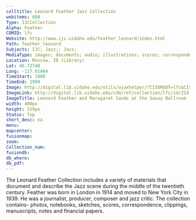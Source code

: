 ```yaml
---
colltitle: Leonard Feather Jazz Collection
webitems: 688
Type: IJCCollection
Alpha: Feather
CDMID: lfc
Website: http://www.ijc.uidaho.edu/feather_leonard/index.html
Path: feather_leonard
Subjects: IJC; Jazz;; Jazz;
MediaType: images; documents; audio; illustrations; scores; correspondence; video
Location: Moscow, ID (Library)
Lat: 46.72748
Long: -117.01404
TimeStart: 1900
TimeEnd: 1999
Image: http://digital.lib.uidaho.edu/utils/ajaxhelper/?CISOROOT=lfc&CISOPTR=214&action=2&DMSCALE=15&DMWIDTH=431&DMHEIGHT=344&DMX=0&DMY=0&DMTEXT=&DMROTATE=0
ImageLink: http://digital.lib.uidaho.edu/cdm/ref/collection/lfc/id/214
ImageTitle: Leonard Feather and Maragaret Sands at the Savoy Ballroom
width: 400px
height: 319px
Status: Top
short_desc: na
menu: 
mapcenter: 
fusionmap: 
zoom: 
Collection_num: 
fusiondb: 
db_where: 
db_pdf: 
---
```

The Leonard Feather Collection includes a variety of materials that document and describe the Jazz scene during the middle of the twentieth century. Feather was born in London in 1914 and moved to New York City in 1939. He was a journalist, producer, composer and jazz critic. The collection contains- photos, notebooks, sketches, scores, correspondence, clippings, manuscripts, notes and financial papers.